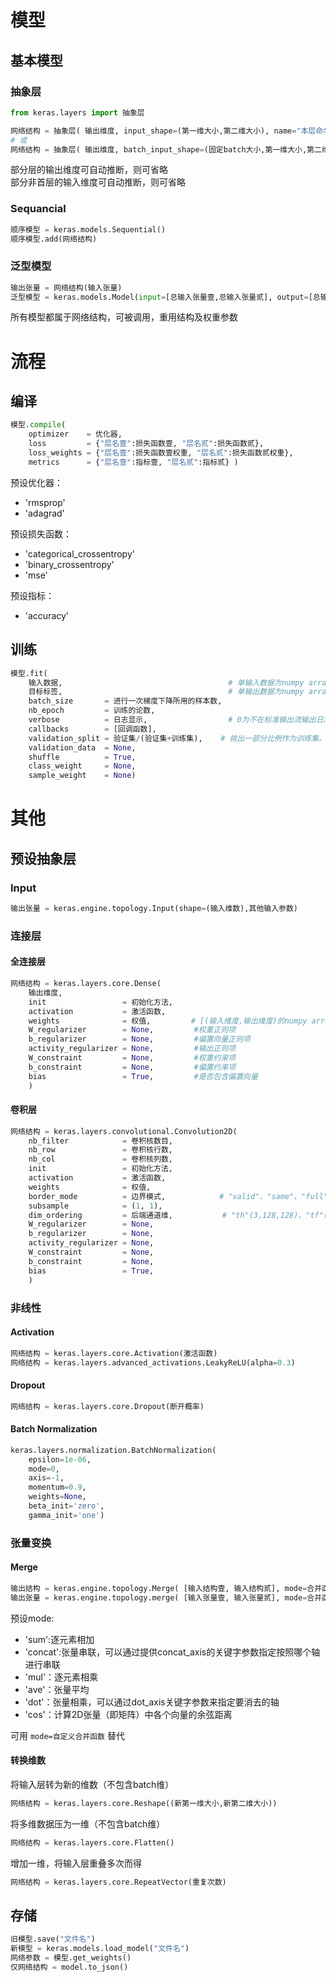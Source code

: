 # 模型

## 基本模型

### 抽象层

```python
from keras.layers import 抽象层
```

```python
网络结构 = 抽象层( 输出维度, input_shape=(第一维大小,第二维大小), name="本层命名", 其他参数 )
# 或
网络结构 = 抽象层( 输出维度, batch_input_shape=(固定batch大小,第一维大小,第二维大小), name="本层命名", 其他参数 )
```
部分层的输出维度可自动推断，则可省略  
部分非首层的输入维度可自动推断，则可省略

### Sequancial
```python
顺序模型 = keras.models.Sequential()
顺序模型.add(网络结构)
```


### 泛型模型
```python
输出张量 = 网络结构(输入张量)
泛型模型 = keras.models.Model(input=[总输入张量壹,总输入张量贰], output=[总输出张量壹,总输出张量贰])
```
所有模型都属于网络结构，可被调用，重用结构及权重参数



# 流程

## 编译
```python
模型.compile(
	optimizer    = 优化器,
	loss         = {"层名壹":损失函数壹, "层名贰":损失函数贰},
	loss_weights = {"层名壹":损失函数壹权重, "层名贰":损失函数贰权重},
	metrics      = {"层名壹":指标壹, "层名贰":指标贰} )
```
预设优化器：
- 'rmsprop'
- 'adagrad'

预设损失函数：
- 'categorical_crossentropy'
- 'binary_crossentropy'
- 'mse'

预设指标：
- 'accuracy'

## 训练
```python
模型.fit(
	输入数据,                                     # 单输入数据为numpy array，多输入数据为numpy array的list
	目标标签,                                     # 单输出数据为numpy array，多输出数据为numpy array的list
	batch_size       = 进行一次梯度下降所用的样本数,
	nb_epoch         = 训练的论数, 
	verbose          = 日志显示,                  # 0为不在标准输出流输出日志信息，1为输出进度条记录，2为每个epoch输出一行记录
	callbacks        = [回调函数], 
	validation_split = 验证集/(验证集+训练集),    # 挑出一部分比例作为训练集。0~1 间浮点数
	validation_data  = None, 
	shuffle          = True, 
	class_weight     = None, 
	sample_weight    = None)
```



# 其他

## 预设抽象层

### Input
```python
输出张量 = keras.engine.topology.Input(shape=(输入维数),其他输入参数)
```

### 连接层

#### 全连接层
```python
网络结构 = keras.layers.core.Dense(
	输出维度, 
	init                 = 初始化方法, 
	activation           = 激活函数, 
	weights              = 权值,         # [(输入维度,输出维度)的numpy array权重矩阵, (输出维度,)的numpy array偏置向量] 
	W_regularizer        = None,         #权重正则项
	b_regularizer        = None,         #偏置向量正则项
	activity_regularizer = None,         #输出正则项 
	W_constraint         = None,         #权重约束项
	b_constraint         = None,         #偏置约束项
	bias                 = True,         #是否包含偏置向量
	)  
```

#### 卷积层
```python
网络结构 = keras.layers.convolutional.Convolution2D(
	nb_filter            = 卷积核数目, 
	nb_row               = 卷积核行数, 
	nb_col               = 卷积核列数, 
	init                 = 初始化方法, 
	activation           = 激活函数, 
	weights              = 权值, 
	border_mode          = 边界模式,			# "valid"、"same"、"full"
	subsample            = (1, 1), 
	dim_ordering         = 后端通道维, 			# "th"(3,128,128)、"tf"(128,128,3)
	W_regularizer        = None, 
	b_regularizer        = None, 
	activity_regularizer = None, 
	W_constraint         = None, 
	b_constraint         = None, 
	bias                 = True,
	)
```

### 非线性

#### Activation
```python
网络结构 = keras.layers.core.Activation(激活函数)
网络结构 = keras.layers.advanced_activations.LeakyReLU(alpha=0.3)
```


#### Dropout
```python
网络结构 = keras.layers.core.Dropout(断开概率)
```

#### Batch Normalization
```python
keras.layers.normalization.BatchNormalization(
	epsilon=1e-06, 
	mode=0, 
	axis=-1, 
	momentum=0.9, 
	weights=None, 
	beta_init='zero', 
	gamma_init='one')
```


### 张量变换

#### Merge
```python
输出结构 = keras.engine.topology.Merge( [输入结构壹, 输入结构贰], mode=合并函数 )
输出张量 = keras.engine.topology.merge( [输入张量壹, 输入张量贰], mode=合并函数 )
```
预设mode:		
- 'sum':逐元素相加	
- 'concat':张量串联，可以通过提供concat_axis的关键字参数指定按照哪个轴进行串联	
- 'mul'：逐元素相乘	
- 'ave'：张量平均 	
- 'dot'：张量相乘，可以通过dot_axis关键字参数来指定要消去的轴	
- 'cos'：计算2D张量（即矩阵）中各个向量的余弦距离	

可用 ```mode=自定义合并函数``` 替代

#### 转换维数

将输入层转为新的维数（不包含batch维）
```python
网络结构 = keras.layers.core.Reshape((新第一维大小,新第二维大小))
```

将多维数据压为一维（不包含batch维）
```python
网络结构 = keras.layers.core.Flatten()
```

增加一维，将输入层重叠多次而得
```python
网络结构 = keras.layers.core.RepeatVector(重复次数)
```



## 存储
```python
旧模型.save("文件名")
新模型 = keras.models.load_model("文件名")
网络参数 = 模型.get_weights()
仅网络结构 = model.to_json()
```
